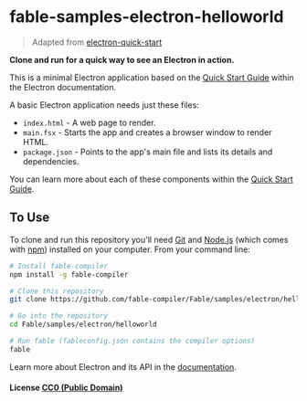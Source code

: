 # fable-samples-electron-helloworld

> Adapted from [electron-quick-start](https://github.com/electron/electron-quick-start)

**Clone and run for a quick way to see an Electron in action.**

This is a minimal Electron application based on the [Quick Start Guide](http://electron.atom.io/docs/latest/tutorial/quick-start) within the Electron documentation.

A basic Electron application needs just these files:

- `index.html` - A web page to render.
- `main.fsx` - Starts the app and creates a browser window to render HTML.
- `package.json` - Points to the app's main file and lists its details and dependencies.

You can learn more about each of these components within the [Quick Start Guide](http://electron.atom.io/docs/latest/tutorial/quick-start).

## To Use

To clone and run this repository you'll need [Git](https://git-scm.com) and [Node.js](https://nodejs.org/en/download/) (which comes with [npm](http://npmjs.com)) installed on your computer. From your command line:

```bash
# Install fable-compiler
npm install -g fable-compiler

# Clone this repository
git clone https://github.com/fable-compiler/Fable/samples/electron/helloworld

# Go into the repository
cd Fable/samples/electron/helloworld

# Run fable (fableconfig.json contains the compiler options)
fable
```

Learn more about Electron and its API in the [documentation](http://electron.atom.io/docs/latest).

#### License [CC0 (Public Domain)](LICENSE.md)